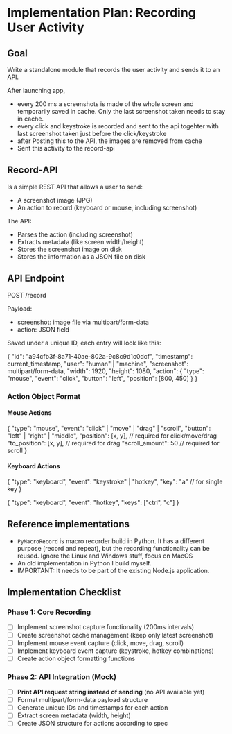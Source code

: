 # Implementation Plan: Recording User Activity


## Goal

Write a standalone module that records the user activity and sends it to an API.

After launching app, 
* every 200 ms a screenshots is made of the whole screen and temporarily saved in cache. Only the last screenshot taken needs to stay in cache.
* every click and keystroke is recorded and sent to the api togehter with last screenshot taken just before the click/keystroke
* after Posting this to the API, the images are removed from cache
* Sent this activity to the record-api


## Record-API

Is a simple REST API that allows a user to send:
* A screenshot image (JPG)
* An action to record (keyboard or mouse, including screenshot)

The API:
* Parses the action (including screenshot)
* Extracts metadata (like screen width/height)
* Stores the screenshot image on disk
* Stores the information as a JSON file on disk


## API Endpoint

POST /record

Payload:
* screenshot: image file via multipart/form-data
* action: JSON field

Saved under a unique ID, each entry will look like this:

{
  "id": "a94cfb3f-8a71-40ae-802a-9c8c9d1c0dcf",
  "timestamp": current_timestamp,
  "user": "human" | "machine",
  "screenshot": multipart/form-data,
  "width": 1920,
  "height": 1080,
  "action": {
    "type": "mouse", 
    "event": "click",
    "button": "left",
    "position": [800, 450]
  }
}


### Action Object Format

#### Mouse Actions

{
  "type": "mouse",
  "event": "click" | "move" | "drag" | "scroll",
  "button": "left" | "right" | "middle",
  "position": [x, y],      // required for click/move/drag
  "to_position": [x, y],   // required for drag
  "scroll_amount": 50      // required for scroll
}


#### Keyboard Actions

{
  "type": "keyboard",
  "event": "keystroke" | "hotkey",
  "key": "a"               // for single key
}

{
  "type": "keyboard",
  "event": "hotkey",
  "keys": ["ctrl", "c"]
}


## Reference implementations

* `PyMacroRecord` is macro recorder build in Python. It has a different purpose (record and repeat), but the recording functionality can be reused. Ignore the Linux and Windows stuff, focus on MacOS
* An old implementation in Python I build myself.
* IMPORTANT: It needs to be part of the existing Node.js application.


## Implementation Checklist

### Phase 1: Core Recording
- [ ] Implement screenshot capture functionality (200ms intervals)
- [ ] Create screenshot cache management (keep only latest screenshot)
- [ ] Implement mouse event capture (click, move, drag, scroll)
- [ ] Implement keyboard event capture (keystroke, hotkey combinations)
- [ ] Create action object formatting functions

### Phase 2: API Integration (Mock)
- [ ] **Print API request string instead of sending** (no API available yet)
- [ ] Format multipart/form-data payload structure
- [ ] Generate unique IDs and timestamps for each action
- [ ] Extract screen metadata (width, height)
- [ ] Create JSON structure for actions according to spec

